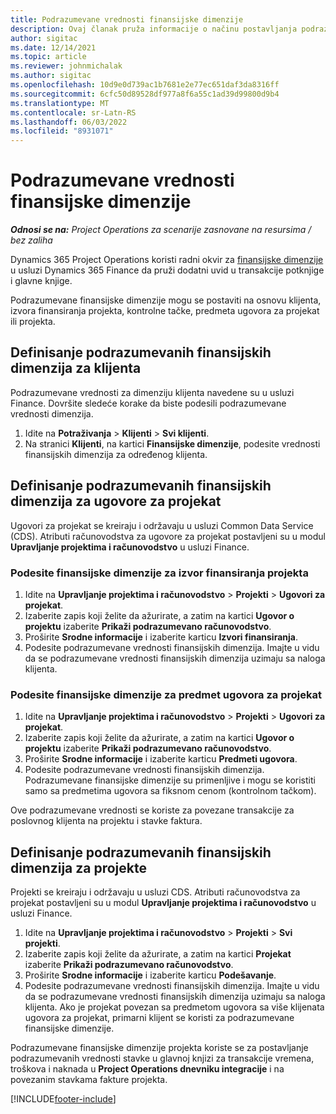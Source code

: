 ```yaml
---
title: Podrazumevane vrednosti finansijske dimenzije
description: Ovaj članak pruža informacije o načinu postavljanja podrazumevanih vrednosti finansijske dimenzije.
author: sigitac
ms.date: 12/14/2021
ms.topic: article
ms.reviewer: johnmichalak
ms.author: sigitac
ms.openlocfilehash: 10d9e0d739ac1b7681e2e77ec651daf3da8316ff
ms.sourcegitcommit: 6cfc50d89528df977a8f6a55c1ad39d99800d9b4
ms.translationtype: MT
ms.contentlocale: sr-Latn-RS
ms.lasthandoff: 06/03/2022
ms.locfileid: "8931071"
---
```

# <a name="financial-dimension-defaults"></a>Podrazumevane vrednosti finansijske dimenzije

_**Odnosi se na:** Project Operations za scenarije zasnovane na resursima / bez zaliha_



Dynamics 365 Project Operations koristi radni okvir za [finansijske dimenzije](/dynamics365/finance/general-ledger/financial-dimensions) u usluzi Dynamics 365 Finance da pruži dodatni uvid u transakcije potknjige i glavne knjige.

Podrazumevane finansijske dimenzije mogu se postaviti na osnovu klijenta, izvora finansiranja projekta, kontrolne tačke, predmeta ugovora za projekat ili projekta.

## <a name="define-default-financial-dimensions-for-a-customer"></a>Definisanje podrazumevanih finansijskih dimenzija za klijenta

Podrazumevane vrednosti za dimenziju klijenta navedene su u usluzi Finance. Dovršite sledeće korake da biste podesili podrazumevane vrednosti dimenzija.

1. Idite na **Potraživanja** > **Klijenti** > **Svi klijenti**.
2. Na stranici **Klijenti**, na kartici **Finansijske dimenzije**, podesite vrednosti finansijskih dimenzija za određenog klijenta.

## <a name="define-default-financial-dimensions-for-project-contracts"></a>Definisanje podrazumevanih finansijskih dimenzija za ugovore za projekat

Ugovori za projekat se kreiraju i održavaju u usluzi Common Data Service (CDS). Atributi računovodstva za ugovore za projekat postavljeni su u modul **Upravljanje projektima i računovodstvo** u usluzi Finance.

### <a name="set-financial-dimensions-for-a-project-funding-source"></a>Podesite finansijske dimenzije za izvor finansiranja projekta

1. Idite na **Upravljanje projektima i računovodstvo** > **Projekti** > **Ugovori za projekat**.
2. Izaberite zapis koji želite da ažurirate, a zatim na kartici **Ugovor o projektu** izaberite **Prikaži podrazumevano računovodstvo**.
3. Proširite **Srodne informacije** i izaberite karticu **Izvori finansiranja**.
4. Podesite podrazumevane vrednosti finansijskih dimenzija. Imajte u vidu da se podrazumevane vrednosti finansijskih dimenzija uzimaju sa naloga klijenta.

### <a name="set-financial-dimensions-for-a-project-contract-line"></a>Podesite finansijske dimenzije za predmet ugovora za projekat

1. Idite na **Upravljanje projektima i računovodstvo** > **Projekti** > **Ugovori za projekat**.
2. Izaberite zapis koji želite da ažurirate, a zatim na kartici **Ugovor o projektu** izaberite **Prikaži podrazumevano računovodstvo**.
3. Proširite **Srodne informacije** i izaberite karticu **Predmeti ugovora**.
4. Podesite podrazumevane vrednosti finansijskih dimenzija. Podrazumevane finansijske dimenzije su primenljive i mogu se koristiti samo sa predmetima ugovora sa fiksnom cenom (kontrolnom tačkom).

Ove podrazumevane vrednosti se koriste za povezane transakcije za poslovnog klijenta na projektu i stavke faktura.

## <a name="define-default-financial-dimensions-for-projects"></a>Definisanje podrazumevanih finansijskih dimenzija za projekte

Projekti se kreiraju i održavaju u usluzi CDS. Atributi računovodstva za projekat postavljeni su u modul **Upravljanje projektima i računovodstvo** u usluzi Finance.

1. Idite na **Upravljanje projektima i računovodstvo** > **Projekti** > **Svi projekti**.
2. Izaberite zapis koji želite da ažurirate, a zatim na kartici **Projekat** izaberite **Prikaži podrazumevano računovodstvo**.
3. Proširite **Srodne informacije** i izaberite karticu **Podešavanje**.
4. Podesite podrazumevane vrednosti finansijskih dimenzija. Imajte u vidu da se podrazumevane vrednosti finansijskih dimenzija uzimaju sa naloga klijenta. Ako je projekat povezan sa predmetom ugovora sa više klijenata ugovora za projekat, primarni klijent se koristi za podrazumevane finansijske dimenzije.

Podrazumevane finansijske dimenzije projekta koriste se za postavljanje podrazumevanih vrednosti stavke u glavnoj knjizi za transakcije vremena, troškova i naknada u **Project Operations dnevniku integracije** i na povezanim stavkama fakture projekta.

[!INCLUDE[footer-include](../includes/footer-banner.md)]

